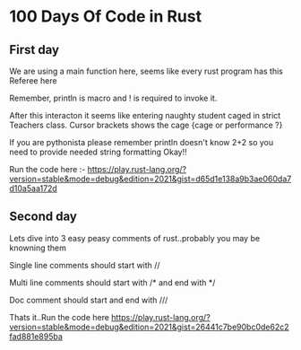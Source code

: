 # 100 Days Of Code in Rust

## First day 
We are using a main function here, seems like every rust program has this Referee here 

Remember, println is macro and ! is required to invoke it.

After this interacton it seems like entering naughty student caged in strict Teachers class. Cursor brackets shows the cage {cage or performance ?}

If you are pythonista please remember println doesn't know 2+2 so you need to provide needed string formatting Okay!! 

Run the code here :- https://play.rust-lang.org/?version=stable&mode=debug&edition=2021&gist=d65d1e138a9b3ae060da7d10a5aa172d

## Second day 

Lets dive into 3 easy peasy comments of rust..probably you may be knowning them 

Single line comments should start with  //

Multi line comments should start with  /* and end with */

Doc comment should start and end with ///

Thats it..Run the code here 
https://play.rust-lang.org/?version=stable&mode=debug&edition=2021&gist=26441c7be90bc0de62c2fad881e895ba
